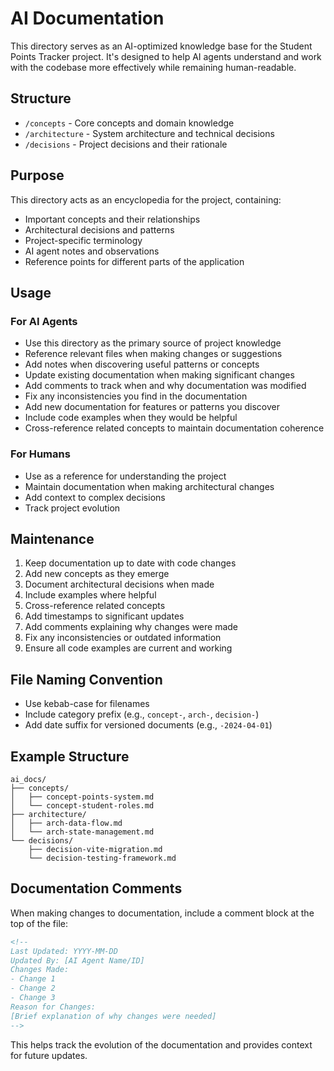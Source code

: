 # AI Documentation

This directory serves as an AI-optimized knowledge base for the Student Points Tracker project. It's designed to help AI agents understand and work with the codebase more effectively while remaining human-readable.

## Structure

- `/concepts` - Core concepts and domain knowledge
- `/architecture` - System architecture and technical decisions
- `/decisions` - Project decisions and their rationale

## Purpose

This directory acts as an encyclopedia for the project, containing:
- Important concepts and their relationships
- Architectural decisions and patterns
- Project-specific terminology
- AI agent notes and observations
- Reference points for different parts of the application

## Usage

### For AI Agents
- Use this directory as the primary source of project knowledge
- Reference relevant files when making changes or suggestions
- Add notes when discovering useful patterns or concepts
- Update existing documentation when making significant changes
- Add comments to track when and why documentation was modified
- Fix any inconsistencies you find in the documentation
- Add new documentation for features or patterns you discover
- Include code examples when they would be helpful
- Cross-reference related concepts to maintain documentation coherence

### For Humans
- Use as a reference for understanding the project
- Maintain documentation when making architectural changes
- Add context to complex decisions
- Track project evolution

## Maintenance

1. Keep documentation up to date with code changes
2. Add new concepts as they emerge
3. Document architectural decisions when made
4. Include examples where helpful
5. Cross-reference related concepts
6. Add timestamps to significant updates
7. Add comments explaining why changes were made
8. Fix any inconsistencies or outdated information
9. Ensure all code examples are current and working

## File Naming Convention

- Use kebab-case for filenames
- Include category prefix (e.g., `concept-`, `arch-`, `decision-`)
- Add date suffix for versioned documents (e.g., `-2024-04-01`)

## Example Structure

```
ai_docs/
├── concepts/
│   ├── concept-points-system.md
│   └── concept-student-roles.md
├── architecture/
│   ├── arch-data-flow.md
│   └── arch-state-management.md
└── decisions/
    ├── decision-vite-migration.md
    └── decision-testing-framework.md
```

## Documentation Comments

When making changes to documentation, include a comment block at the top of the file:

```markdown
<!--
Last Updated: YYYY-MM-DD
Updated By: [AI Agent Name/ID]
Changes Made:
- Change 1
- Change 2
- Change 3
Reason for Changes:
[Brief explanation of why changes were needed]
-->
```

This helps track the evolution of the documentation and provides context for future updates. 